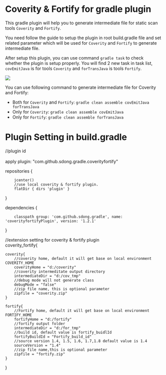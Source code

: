 # Coverity &amp; Fortify for gradle plugin

This gradle plugin will help you to generate  intermediate file for static scan tools `Coverity` and `Fortify`. 

You need follow the guide to setup the plugin in root build.gradle file and set related parameter which will be used for `Coverity` and `Fortify` to generate intermediate file.

After setup this plugin, you can use command `gradle task` to check whether the plugin is setup properly. You will find 2 new task in task list, `covEmitJava` is for tools `Coverity` and `forTransJava` is tools `Fortify`.  

![](https://github.com/dongshen/gradle/tree/master/coverityfortifyPlugin/release/task.jpg) 

You can use following command to generate intermediate file for Coverity and Fortify: <br>
* Both for `Coverity` and `Fortify`: `gradle clean assemble covEmitJava forTransJava` <br>
* Only for `Coverity`: `gradle clean assemble covEmitJava` <br>
* Only for `Fortify`: `gradle clean assemble forTransJava` <br>


# Plugin Setting in build.gradle

  //plugin id <br>	
  apply plugin: "com.github.sdong.gradle.coverityfortify"

  repositories {
  
        jcenter()
		//use local coverity & fortify plugin. 
		flatDir { dirs 'plugin' }	 
  }
  
  
  dependencies {

		classpath group: 'com.github.sdong.gradle', name: 'coverityfortifyPlugin', version: '1.2.1' 
  }


  //extension setting for coverity & fortify plugin	    
  coverity_fortify{
  
	coverity{	 
		//coverity home, default it will get base on local environment COVERITY_HOME
		coverityHome = "d:/coverity"
		//coverity intermeditate output directory
		intermediateDir = "d:/cov_tmp"
		//debug mode will not generate class
		debugMode = "false"
		//zip file name, this is optional parameter
		zipfile = "coverity.zip"
	}
	
	fortify{
		//Fortify home, default it will get base on local environment FORTIFY_HOME
		fortifyHome = "d:/fortify"
		//fortify output folder
		intermediateDir = "d:/for_tmp"
		//build id, default value is fortify_buidlId
		fortifyBuildId = "Fortify_build_id"
		//source version 1.4, 1.5, 1.6, 1.7,1.8 default value is 1.4
		sourceVersion = "1.4"
		//zip file name,this is optional parameter
		zipfile = "fortify.zip"
	}
	
}
	
